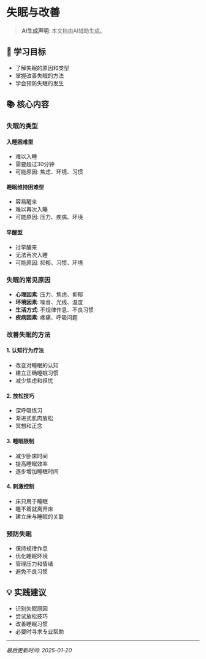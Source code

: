 # 失眠与改善

> **AI生成声明**: 本文档由AI辅助生成。

## 🎯 学习目标

- 了解失眠的原因和类型
- 掌握改善失眠的方法
- 学会预防失眠的发生

## 📚 核心内容

### 失眠的类型

#### 入睡困难型

- 难以入睡
- 需要超过30分钟
- 可能原因: 焦虑、环境、习惯

#### 睡眠维持困难型

- 容易醒来
- 难以再次入睡
- 可能原因: 压力、疾病、环境

#### 早醒型

- 过早醒来
- 无法再次入睡
- 可能原因: 抑郁、习惯、环境

### 失眠的常见原因

- **心理因素**: 压力、焦虑、抑郁
- **环境因素**: 噪音、光线、温度
- **生活方式**: 不规律作息、不良习惯
- **疾病因素**: 疼痛、呼吸问题

### 改善失眠的方法

#### 1. 认知行为疗法

- 改变对睡眠的认知
- 建立正确睡眠习惯
- 减少焦虑和担忧

#### 2. 放松技巧

- 深呼吸练习
- 渐进式肌肉放松
- 冥想和正念

#### 3. 睡眠限制

- 减少卧床时间
- 提高睡眠效率
- 逐步增加睡眠时间

#### 4. 刺激控制

- 床只用于睡眠
- 睡不着就离开床
- 建立床与睡眠的关联

### 预防失眠

- 保持规律作息
- 优化睡眠环境
- 管理压力和情绪
- 避免不良习惯

## 💡 实践建议

- 识别失眠原因
- 尝试放松技巧
- 改善睡眠习惯
- 必要时寻求专业帮助

---

*最后更新时间: 2025-01-20*


